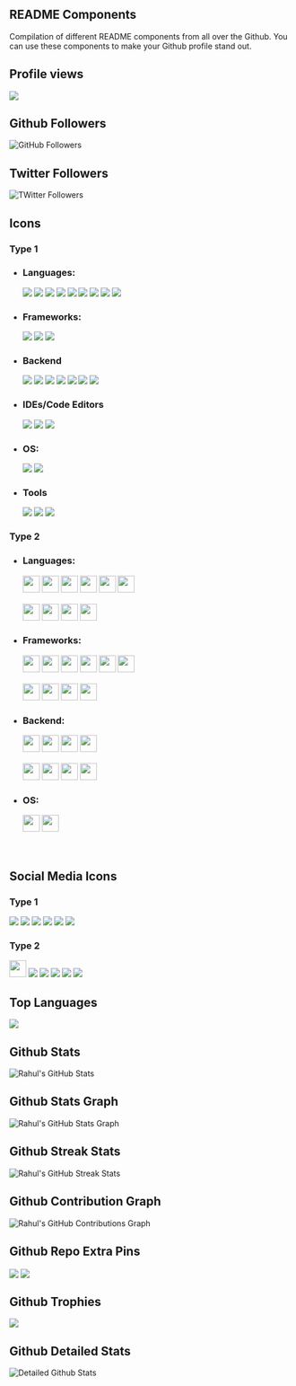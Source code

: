 ## README Components
Compilation of different README components from all over the Github. You can use these components to make your Github profile stand out.

## Profile views
<img src="https://gpvc.arturio.dev/rahulkarda" align="center">

## Github Followers
<img src="https://img.shields.io/github/followers/rahulkarda?label=Followers&logo=GitHub&style=for-the-badge" alt="GitHub Followers" />

## Twitter Followers
<img src="https://img.shields.io/twitter/follow/RahulKarda2002?label=Twitter&logo=twitter&style=for-the-badge&color=blue" alt="TWitter Followers"/>

## Icons
### Type 1
- ### Languages:

  ![](https://img.shields.io/badge/Code-HTML5-informational?style=flat&logo=html5&logoColor=white&color=brightgreen)
  ![](https://img.shields.io/badge/Code-CSS3-informational?style=flat&logo=css3&logoColor=white&color=brightgreen)
  ![](https://img.shields.io/badge/Code-JavaScript-informational?style=flat&logo=javascript&logoColor=white&color=brightgreen)
  ![](https://img.shields.io/badge/Code-TypeScript-informational?style=flat&logo=typescript&logoColor=white&color=brightgreen)
  ![](https://img.shields.io/badge/Code-Python-informational?style=flat&logo=python&logoColor=white&color=brightgreen)
  ![](https://img.shields.io/badge/Code-C-informational?style=flat&logo=c&logoColor=white&color=brightgreen)
  ![](https://img.shields.io/badge/Code-C++-informational?style=flat&logo=cplusplus&logoColor=white&color=brightgreen)
  ![](https://img.shields.io/badge/Code-Java-informational?style=flat&logo=java&logoColor=white&color=brightgreen)
  ![](https://img.shields.io/badge/Code-Kotlin-informational?style=flat&logo=kotlin&logoColor=white&color=brightgreen)

- ### Frameworks:

  ![](https://img.shields.io/badge/Code-ReactJS-informational?style=flat&logo=react&logoColor=white&color=brightgreen)
  ![](https://img.shields.io/badge/Code-SASS-informational?style=flat&logo=sass&logoColor=white&color=brightgreen)
  ![](https://img.shields.io/badge/Code-Bootstrap-informational?style=flat&logo=bootstrap&logoColor=white&color=brightgreen)

- ### Backend
  ![](https://img.shields.io/badge/Code-NodeJS-informational?style=flat&logo=node.js&logoColor=white&color=brightgreen)
  ![](https://img.shields.io/badge/Code-Express-informational?style=flat&logo=express&logoColor=white&color=brightgreen)
  ![](https://img.shields.io/badge/Database-MongoDB-informational?style=flat&logo=mongodb&logoColor=white&color=brightgreen)
  ![](https://img.shields.io/badge/Database-MySQL-informational?style=flat&logo=mysql&logoColor=white&color=brightgreen)
  ![](https://img.shields.io/badge/Tool-Firebase-informational?style=flat&logo=firebase&logoColor=white&color=brightgreen)
  ![](https://img.shields.io/badge/Cloud-AWS-informational?style=flat&logo=amazon&logoColor=white&color=brightgreen)
  ![](https://img.shields.io/badge/Cloud-Digital_Ocean-informational?style=flat&logo=digitalocean&logoColor=white&color=brightgreen)

- ### IDEs/Code Editors
  ![](https://img.shields.io/badge/Editor-VSCode-informational?style=flat&logo=visualstudiocode&logoColor=white&color=brightgreen)
  ![](https://img.shields.io/badge/Editor-Vim-informational?style=flat&logo=vim&logoColor=white&color=brightgreen)
  ![](https://img.shields.io/badge/Editor-Atom-informational?style=flat&logo=atom&logoColor=white&color=brightgreen)

- ### OS:

  ![](https://img.shields.io/badge/OS-Linux-informational?style=flat&logo=linux&logoColor=white&color=brightgreen)
  ![](https://img.shields.io/badge/OS-Windows-informational?style=flat&logo=windows&logoColor=white&color=brightgreen)

- ### Tools

  ![](https://img.shields.io/badge/Tools-Git-informational?style=flat&logo=git&logoColor=white&color=brightgreen)
  ![](https://img.shields.io/badge/Tools-Docker-informational?style=flat&logo=docker&logoColor=white&color=brightgreen)
  ![](https://img.shields.io/badge/Shell-Bash-informational?style=flat&logo=gnu-bash&logoColor=white&color=brightgreen)

### Type 2
- ### Languages:
  
  <code><img height="30" src="https://img.shields.io/badge/JavaScript-323330?style=for-the-badge&logo=javascript&logoColor=F7DF1E"></code>
  <code><img height="30" src="https://img.shields.io/badge/TypeScript-007ACC?style=for-the-badge&logo=typescript&logoColor=white"></code>
  <code><img height="30" src="https://img.shields.io/badge/CSS3-1572B6?style=for-the-badge&logo=css3&logoColor=white"></code>
  <code><img height="30" src="https://img.shields.io/badge/HTML5-E34F26?style=for-the-badge&logo=html5&logoColor=white"></code>
  <code><img height="30" src="https://img.shields.io/badge/Java-ED8B00?style=for-the-badge&logo=java&logoColor=white"></code>
  <code><img height="30" src="https://img.shields.io/badge/json-5E5C5C?style=for-the-badge&logo=json&logoColor=white"></code>
  <br></br>
  <code><img height="30" src="https://img.shields.io/badge/Python-FFD43B?style=for-the-badge&logo=python&logoColor=blue"></code>
  <code><img height="30" src="https://img.shields.io/badge/C-00599C?style=for-the-badge&logo=c&logoColor=white"></code>
  <code><img height="30" src="https://img.shields.io/badge/Kotlin-0095D5?&style=for-the-badge&logo=kotlin&logoColor=white"></code>
  <code><img height="30" src="https://img.shields.io/badge/C%2B%2B-00599C?style=for-the-badge&logo=c%2B%2B&logoColor=white"></code>

- ### Frameworks:

  <code><img height="30" src="https://img.shields.io/badge/React-20232A?style=for-the-badge&logo=react&logoColor=61DAFB"></code>
  <code><img height="30" src="https://img.shields.io/badge/Node.js-339933?style=for-the-badge&logo=nodedotjs&logoColor=white"></code>
  <code><img height="30" src="https://img.shields.io/badge/next.js-000000?style=for-the-badge&logo=nextdotjs&logoColor=white"></code>
  <code><img height="30" src="https://img.shields.io/badge/nestjs-E0234E?style=for-the-badge&logo=nestjs&logoColor=white"></code>
  <code><img height="30" src="https://img.shields.io/badge/React_Native-20232A?style=for-the-badge&logo=react&logoColor=61DAFB"></code>
  <code><img height="30" src="https://img.shields.io/badge/Angular-DD0031?style=for-the-badge&logo=angular&logoColor=white"></code>
  <br></br>
  <code><img height="30" src="https://img.shields.io/badge/Redux-593D88?style=for-the-badge&logo=redux&logoColor=white"></code>
  <code><img height="30" src="https://img.shields.io/badge/Material%20UI-007FFF?style=for-the-badge&logo=mui&logoColor=white"></code>
  <code><img height="30" src="https://img.shields.io/badge/Socket.io-010101?&style=for-the-badge&logo=Socket.io&logoColor=white"></code>
  <code><img height="30" src="https://img.shields.io/badge/Bootstrap-563D7C?style=for-the-badge&logo=bootstrap&logoColor=white"></code>

- ### Backend:

  <code><img height="30" src="https://img.shields.io/badge/MongoDB-4EA94B?style=for-the-badge&logo=mongodb&logoColor=white"></code>
  <code><img height="30" src="https://img.shields.io/badge/GraphQl-E10098?style=for-the-badge&logo=graphql&logoColor=white"></code>
  <code><img height="30" src="https://img.shields.io/badge/Apollo%20GraphQL-311C87?&style=for-the-badge&logo=Apollo%20GraphQL&logoColor=white"></code>
  <code><img height="30" src="https://img.shields.io/badge/Express.js-000000?style=for-the-badge&logo=express&logoColor=white"></code>
  <br></br>
  <code><img height="30" src="https://img.shields.io/badge/JWT-000000?style=for-the-badge&logo=JSON%20web%20tokens&logoColor=white"></code>
  <code><img height="30" src="https://img.shields.io/badge/firebase-ffca28?style=for-the-badge&logo=firebase&logoColor=black"></code>
  <code><img height="30" src="https://img.shields.io/badge/PostgreSQL-316192?style=for-the-badge&logo=postgresql&logoColor=white"></code>
  <code><img height="30" src="https://img.shields.io/badge/MySQL-005C84?style=for-the-badge&logo=mysql&logoColor=white"></code>

- ### OS:


  <code><img height="30" src="https://img.shields.io/badge/Ubuntu-E95420?style=for-the-badge&logo=ubuntu&logoColor=white"></code>
  <code><img height="30" src="https://img.shields.io/badge/Windows-0078D6?style=for-the-badge&logo=windows&logoColor=white"></code>  
  <br></br>

## Social Media Icons
### Type 1
<p>
<img src="https://img.shields.io/static/v1?label=|&message=WEBSITE&color=ff&style=plastic&logo=realm&logo-color=white"/>
<img src="https://img.shields.io/static/v1?label=|&message=LINKED-IN&color=cdf998&style=plastic&logo=linkedin&logo-color=white"/>
<img src="https://img.shields.io/static/v1?label=|&message=TWITTER&color=d18014&style=plastic&logo=twitter&logo-color=white"/>
<img src="https://img.shields.io/static/v1?label=|&message=DEV-TO&color=cde928&style=plastic&logo=dev.to&logo-color=white"/>
<img src="https://img.shields.io/static/v1?label=|&message=RESUME&color=24555f&style=plastic&logo=react&logo-color=white"/>
<img src="https://img.shields.io/static/v1?label=|&message=GMAIL&color=24555f&style=plastic&logo=gmail&logo-color=white"/>
</p>

### Type 2
<p>
<img height="30" src="https://img.shields.io/static/v1?label=|&message=WEBSITE&color=ff&style=for-the-badge&logo=realm&logo-color=white" />
<img src="https://img.shields.io/static/v1?label=|&message=LINKED-IN&color=cdf998&style=for-the-badge&logo=linkedin&logo-color=white"/>
<img src="https://img.shields.io/static/v1?label=|&message=TWITTER&color=d18014&style=for-the-badge&logo=twitter&logo-color=white"/>
<img src="https://img.shields.io/static/v1?label=|&message=DEV-TO&color=cde928&style=for-the-badge&logo=dev.to&logo-color=white"/>
<img src="https://img.shields.io/static/v1?label=|&message=RESUME&color=24555f&style=for-the-badge&logo=react&logo-color=white"/>
<img src="https://img.shields.io/static/v1?label=|&message=GMAIL&color=24555f&style=for-the-badge&logo=gmail&logo-color=white"/>
</p>

## Top Languages
<img align="center" src="https://github-readme-stats.vercel.app/api/top-langs/?username=rahulkarda&hide=less&title_color=d13979&text_color=c9cacc&icon_color=2bbc8a&bg_color=1d1f21&langs_count=5" />

## Github Stats
<img align="center" src="https://github-readme-stats.vercel.app/api?username=rahulkarda&count_private=true&show_icons=true&theme=radical&hide_border=true&custom_title=Rahul%20Karda%27s%20Github%20Stats" alt="Rahul's GitHub Stats" />

## Github Stats Graph
<img align="center" src="https://github-profile-summary-cards.vercel.app/api/cards/profile-details?username=rahulkarda&theme=radical&hide_border=true)](https://github.com/rahulkarda" alt="Rahul's GitHub Stats Graph"/>

## Github Streak Stats
 <img align="center" src="https://github-readme-streak-stats.herokuapp.com/?user=rahulkarda&theme=dark" alt="Rahul's GitHub Streak Stats"/>
 
## Github Contribution Graph
<img align="center" src="https://activity-graph.herokuapp.com/graph?username=rahulkarda&theme=react-dark&hide_border=true&custom_title=Contribution%20Graph" alt="Rahul's GitHub Contributions Graph"/>

## Github Repo Extra Pins
<img align="center" src="https://github-readme-stats.vercel.app/api/pin/?username=rahulkarda&repo=readme-components" />
<img align="center" src="https://github-readme-stats.vercel.app/api/pin/?username=rahulkarda&repo=youtube-bookmarker" />
 
## Github Trophies
 <img src="https://github-profile-trophy.vercel.app/?username=rahulkarda&theme=onedark&column=3&margin-w=15&margin-h=15" />
 
## Github Detailed Stats
<img src="https://metrics.lecoq.io/rahulkarda?template=classic&activity=1&followup=1&languages=1&lines=1&people=1&activity.limit=5&activity.days=14&activity.filter=all&activity.visibility=all&activity.timestamps=false&languages.colors=github&languages.threshold=0%25&people.limit=28&people.size=28&people.types=followers%2C%20following&people.identicons=true&people.shuffle=true&config.timezone=Asia%2FCalcutta&config.twemoji=true" alt="Detailed Github Stats"/>
